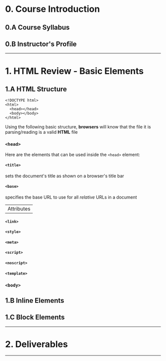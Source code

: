 # 0. Course Introduction
## 0.A Course Syllabus
## 0.B Instructor's Profile

---

# 1. HTML Review - Basic Elements
## 1.A HTML Structure

```
<!DOCTYPE html>
<html>
  <head></head>
  <body></body>
</html>
```

Using the following basic structure, **browsers** will know that the file it is parsing/reading is a valid **HTML** file

### `<head>`

Here are the elements that can be used inside the `<head>` element:

#### `<title>`

sets the document's title as shown on a browser's title bar

#### `<base>`

specifies the base URL to use for all *relative* URLs in a document

<table>
  <tr><td colspan="2">Attributes</td></tr>
</table>


#### `<link>`

#### `<style>`

#### `<meta>`

#### `<script>`

#### `<noscript>`

#### `<template>`

### `<body>`

## 1.B Inline Elements
## 1.C Block Elements

---

# 2. Deliverables


---
